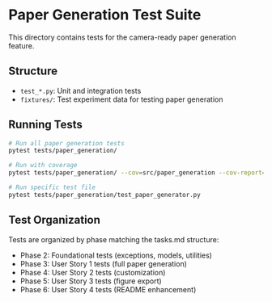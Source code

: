 # Paper Generation Test Suite

This directory contains tests for the camera-ready paper generation feature.

## Structure

- `test_*.py`: Unit and integration tests
- `fixtures/`: Test experiment data for testing paper generation

## Running Tests

```bash
# Run all paper generation tests
pytest tests/paper_generation/

# Run with coverage
pytest tests/paper_generation/ --cov=src/paper_generation --cov-report=html

# Run specific test file
pytest tests/paper_generation/test_paper_generator.py
```

## Test Organization

Tests are organized by phase matching the tasks.md structure:
- Phase 2: Foundational tests (exceptions, models, utilities)
- Phase 3: User Story 1 tests (full paper generation)
- Phase 4: User Story 2 tests (customization)
- Phase 5: User Story 3 tests (figure export)
- Phase 6: User Story 4 tests (README enhancement)
